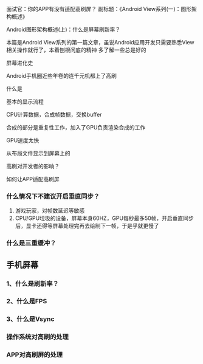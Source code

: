 面试官：你的APP有没有适配高刷屏？
副标题：《Android View系列(一)：图形架构概述》

Android图形架构概述(上)：什么是屏幕刷新率？

本篇是Android View系列的第一篇文章，虽说Android应用开发只需要熟悉View相关操作就行了，本着刨根问底的精神
多了解一些总是好的

屏幕进化史

Android手机圈近些年卷的连千元机都上了高刷

什么是

基本的显示流程

CPU计算数据，合成帧数据，交换buffer

合成的部分是重复性工作，加入了GPU负责渲染合成的工作

GPU速度太快

从布局文件显示到屏幕上的

高刷对开发者的影响？

如何让APP适配高刷屏

### 什么情况下不建议开启垂直同步？

1. 游戏玩家，对帧数延迟等敏感
2. CPU/GPU垃圾的设备，屏幕本身60HZ，GPU每秒最多50帧，开启垂直同步后，显卡还得等屏幕处理完再去绘制下一帧，于是乎就更慢了

### 什么是三重缓冲？

## 手机屏幕

### 1、什么是刷新率？

### 2、什么是FPS

### 3、什么是Vsync

### 操作系统对高刷的处理

### APP对高刷屏的处理